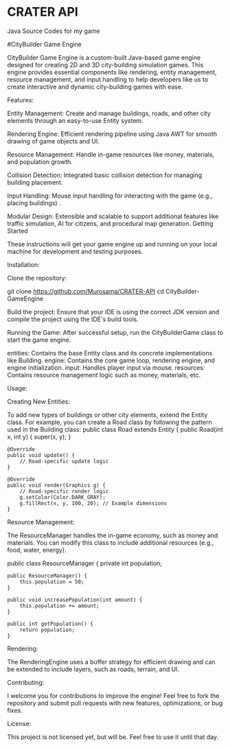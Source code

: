 # CRATER API
 Java Source Codes for my game


#CityBuilder Game Engine

CityBuilder Game Engine is a custom-built Java-based game engine designed for creating 2D and 3D city-building simulation games. This engine provides essential components like rendering, entity management, resource management, and input handling to help developers like us to create interactive and dynamic city-building games with ease.


Features:

Entity Management: Create and manage buildings, roads, and other city elements through an easy-to-use Entity system.


Rendering Engine: Efficient rendering pipeline using Java AWT for smooth drawing of game objects and UI.


Resource Management: Handle in-game resources like money, materials, and population growth.


Collision Detection: Integrated basic collision detection for managing building placement.


Input Handling: Mouse input handling for interacting with the game (e.g., placing buildings)
.

Modular Design: Extensible and scalable to support additional features like traffic simulation, AI for citizens, and procedural map generation.
Getting Started


These instructions will get your game engine up and running on your local machine for development and testing purposes.


Installation:

Clone the repository:

git clone https://github.com/Murosama/CRATER-API
cd CityBuilder-GameEngine


Build the project: Ensure that your IDE is using the correct JDK version and compile the project using the IDE's build tools.


Running the Game:
After successful setup, run the CityBuilderGame class to start the game engine.



entities: Contains the base Entity class and its concrete implementations like Building.
engine: Contains the core game loop, rendering engine, and engine initialization.
input: Handles player input via mouse.
resources: Contains resource management logic such as money, materials, etc.

Usage:

Creating New Entities:

To add new types of buildings or other city elements, extend the Entity class. For example, you can create a Road class by following the pattern used in the Building class:
public class Road extends Entity {
    public Road(int x, int y) {
        super(x, y);
    }

    @Override
    public void update() {
        // Road-specific update logic
    }

    @Override
    public void render(Graphics g) {
        // Road-specific render logic
        g.setColor(Color.DARK_GRAY);
        g.fillRect(x, y, 100, 20); // Example dimensions
    }

Resource Management:


The ResourceManager handles the in-game economy, such as money and materials. You can modify this class to include additional resources (e.g., food, water, energy).

public class ResourceManager {
    private int population;

    public ResourceManager() {
        this.population = 50;
    }

    public void increasePopulation(int amount) {
        this.population += amount;
    }

    public int getPopulation() {
        return population;
    }


Rendering:

The RenderingEngine uses a buffer strategy for efficient drawing and can be extended to include layers, such as roads, terrain, and UI.

Contributing:

I welcome you for contributions to improve the engine! Feel free to fork the repository and submit pull requests with new features, optimizations, or bug fixes.

License:

This project is not licensed yet, but will be. Feel free to use it until that day.


